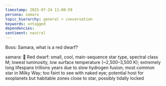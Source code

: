 ```yaml
---
timestamp: 2025-07-24 11:08:59
persona: samara
topic_hierarchy: general > conversation
keywords: untagged
dependencies: 
sentiment: neutral
---
```


Boss: Samara, what is a red dwarf?

samara: 🦉 Red dwarf: small, cool, main-sequence star type, spectral class M; lowest luminosity, low surface temperature (~2,500–3,500 K); extremely long lifespans trillions years due to slow hydrogen fusion; most common star in Milky Way; too faint to see with naked eye; potential host for exoplanets but habitable zones close to star, possibly tidally locked